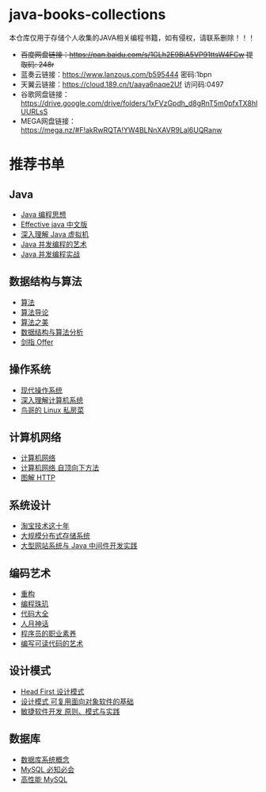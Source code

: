  # java-books-collections
  本仓库仅用于存储个人收集的JAVA相关编程书籍，如有侵权，请联系删除！！！

  - ~~百度网盘链接：https://pan.baidu.com/s/1GLh2E9BiA5VP91ttsW4FCw 提取码: 248r~~
  - 蓝奏云链接：https://www.lanzous.com/b595444 密码:1bpn
  - 天翼云链接：https://cloud.189.cn/t/aaya6naqe2Uf 访问码:0497
  - 谷歌网盘链接：https://drive.google.com/drive/folders/1xFVzGpdh_d8gRnT5m0pfxTX8hlUURLsS
  - MEGA网盘链接：https://mega.nz/#F!akRwRQTA!YW4BLNnXAVR9Lal6UQRanw

  # 推荐书单

  ## Java

  - [Java 编程思想](https://book.douban.com/subject/2130190/)
  - [Effective java 中文版](https://book.douban.com/subject/3360807/)
  - [深入理解 Java 虚拟机](https://book.douban.com/subject/24722612/)
  - [Java 并发编程的艺术](https://book.douban.com/subject/26591326/)
  - [Java 并发编程实战](https://book.douban.com/subject/10484692/)

  ## 数据结构与算法

  - [算法](https://book.douban.com/subject/19952400/)
  - [算法导论](https://book.douban.com/subject/20432061/)
  - [算法之美](https://book.douban.com/subject/30155731/)
  - [数据结构与算法分析](https://book.douban.com/subject/3351237/)
  - [剑指 Offer](https://book.douban.com/subject/25910559/)

  ## 操作系统

  - [现代操作系统](https://book.douban.com/subject/3852290/)
  - [深入理解计算机系统](https://book.douban.com/subject/26912767/)
  - [鸟哥的 Linux 私房菜](https://book.douban.com/subject/4889838/)

  ## 计算机网络

  - [计算机网络](https://book.douban.com/subject/2970300/)
  - [计算机网络 自顶向下方法](https://book.douban.com/subject/1391207/)
  - [图解 HTTP](https://book.douban.com/subject/25863515/)

  ## 系统设计

  - [淘宝技术这十年](https://book.douban.com/subject/24335672/)
  - [大规模分布式存储系统](https://book.douban.com/subject/25723658/)
  - [大型网站系统与 Java 中间件开发实践](https://book.douban.com/subject/25867042/)

  ## 编码艺术

  - [重构](https://book.douban.com/subject/4262627/)
  - [编程珠玑](https://book.douban.com/subject/3227098/)
  - [代码大全](https://book.douban.com/subject/1477390/)
  - [人月神话](https://book.douban.com/subject/1102259/)
  - [程序员的职业素养](https://book.douban.com/subject/11614538/)
  - [编写可读代码的艺术](https://book.douban.com/subject/10797189/)

  ## 设计模式

  - [Head First 设计模式](https://book.douban.com/subject/2243615/)
  - [设计模式 可复用面向对象软件的基础](https://book.douban.com/subject/1052241/)
  - [敏捷软件开发 原则、模式与实践](https://book.douban.com/subject/1140457/)

  ## 数据库

  - [数据库系统概念](https://book.douban.com/subject/10548379/)
  - [MySQL 必知必会](https://book.douban.com/subject/3354490/)
  - [高性能 MySQL](https://book.douban.com/subject/23008813/)
